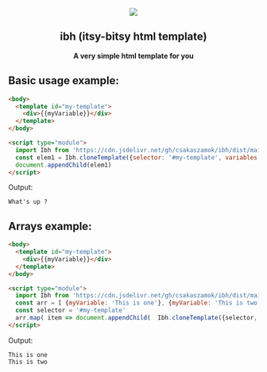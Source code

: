 <p align="center"><img src="https://user-images.githubusercontent.com/5373500/209004813-5e598cda-ef08-4fba-b82c-552d226c3566.png"></p>
<h2 align="center">ibh (itsy-bitsy html template)</h2>
<p align="center">
<strong>A very simple html template for you</strong>

## Basic usage example:
```html
<body>
  <template id="my-template">
    <div>{{myVariable}}</div>
  </template>
</body>

<script type="module">  
  import Ibh from 'https://cdn.jsdelivr.net/gh/csakaszamok/ibh/dist/main-0.1.0.min.js';
  const elem1 = Ibh.cloneTemplate({selector: '#my-template', variables: { myVariable: "What's up ?" } })
  document.appendChild(elem1)
</script>
```
Output:
```text
What's up ?
```

## Arrays example:
```html
<body>
  <template id="my-template">
    <div>{{myVariable}}</div>
  </template>
</body>

<script type="module">  
  import Ibh from 'https://cdn.jsdelivr.net/gh/csakaszamok/ibh/dist/main-0.1.0.min.js';
  const arr = [ {myVariable: 'This is one'}, {myVariable: 'This is two'} ]
  const selector = '#my-template'
  arr.map( item => document.appendChild(  Ibh.cloneTemplate({selector, variables: item }) )    
</script>
```
Output:
```text
This is one
This is two
```
